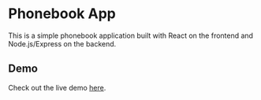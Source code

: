 # Phonebook App

This is a simple phonebook application built with React on the frontend and Node.js/Express on the backend.

## Demo

Check out the live demo [here](https://backend-phonebook-guop.onrender.com).